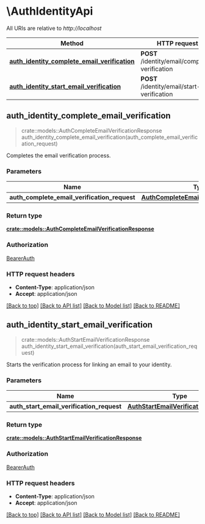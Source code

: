# \AuthIdentityApi

All URIs are relative to *http://localhost*

Method | HTTP request | Description
------------- | ------------- | -------------
[**auth_identity_complete_email_verification**](AuthIdentityApi.md#auth_identity_complete_email_verification) | **POST** /identity/email/complete-verification | 
[**auth_identity_start_email_verification**](AuthIdentityApi.md#auth_identity_start_email_verification) | **POST** /identity/email/start-verification | 



## auth_identity_complete_email_verification

> crate::models::AuthCompleteEmailVerificationResponse auth_identity_complete_email_verification(auth_complete_email_verification_request)


Completes the email verification process.

### Parameters


Name | Type | Description  | Required | Notes
------------- | ------------- | ------------- | ------------- | -------------
**auth_complete_email_verification_request** | [**AuthCompleteEmailVerificationRequest**](AuthCompleteEmailVerificationRequest.md) |  | [required] |

### Return type

[**crate::models::AuthCompleteEmailVerificationResponse**](AuthCompleteEmailVerificationResponse.md)

### Authorization

[BearerAuth](../README.md#BearerAuth)

### HTTP request headers

- **Content-Type**: application/json
- **Accept**: application/json

[[Back to top]](#) [[Back to API list]](../README.md#documentation-for-api-endpoints) [[Back to Model list]](../README.md#documentation-for-models) [[Back to README]](../README.md)


## auth_identity_start_email_verification

> crate::models::AuthStartEmailVerificationResponse auth_identity_start_email_verification(auth_start_email_verification_request)


Starts the verification process for linking an email to your identity.

### Parameters


Name | Type | Description  | Required | Notes
------------- | ------------- | ------------- | ------------- | -------------
**auth_start_email_verification_request** | [**AuthStartEmailVerificationRequest**](AuthStartEmailVerificationRequest.md) |  | [required] |

### Return type

[**crate::models::AuthStartEmailVerificationResponse**](AuthStartEmailVerificationResponse.md)

### Authorization

[BearerAuth](../README.md#BearerAuth)

### HTTP request headers

- **Content-Type**: application/json
- **Accept**: application/json

[[Back to top]](#) [[Back to API list]](../README.md#documentation-for-api-endpoints) [[Back to Model list]](../README.md#documentation-for-models) [[Back to README]](../README.md)

